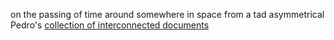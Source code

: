 <p>on the passing of time around somewhere in space
from a tad asymmetrical Pedro's
<a href="http://jxpedro.github.io/"> collection of interconnected documents</a>
</p>
